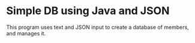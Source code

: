 # Simple DB using Java and JSON
This program uses text and JSON input to create a database of members, and manages it.
